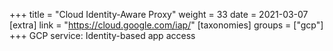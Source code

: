 +++
title = "Cloud Identity-Aware Proxy"
weight = 33
date = 2021-03-07
[extra]
link = "https://cloud.google.com/iap/"
[taxonomies]
groups = ["gcp"]
+++
GCP service: Identity-based app access

